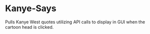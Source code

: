 # Kanye-Says
Pulls Kanye West quotes utilizing API calls to display in GUI when the cartoon head is clicked.
